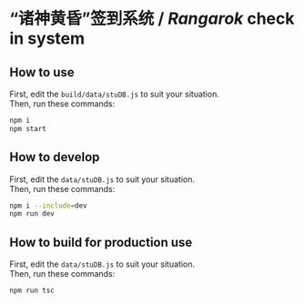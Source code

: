 # “诸神黄昏”签到系统 / _Rangarok_ check in system

## How to use

First, edit the `build/data/stuDB.js` to suit your situation.  
Then, run these commands:

```bash
npm i
npm start
```

## How to develop

First, edit the `data/stuDB.js` to suit your situation.  
Then, run these commands:

```bash
npm i --include=dev
npm run dev
```

## How to build for production use

First, edit the `data/stuDB.js` to suit your situation.  
Then, run these commands:

```bash
npm run tsc
```
